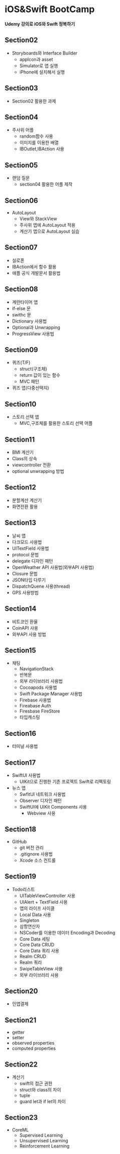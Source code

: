 # iOS&Swift BootCamp
**Udemy 강의로 iOS와 Swift 정복하기**

## Section02
- Storyboards와 Interface Builder
  - appIcon과 asset
  - Simulator로 앱 실행
  - iPhone에 설치해서 실행

## Section03
- Section02 활용한 과제

## Section04
- 주사위 어플
  - random함수 사용
  - 이미지를 이용한 배열
  - IBOutlet,IBAction 사용

## Section05
- 랜덤 질문
  - section04 활용한 어플 제작

## Section06
- AutoLayout
  - View와 StackView
  - 주사위 앱에 AutoLayout 적용
  - 계산기 앱으로 AutoLayout 실습

## Section07
- 실로폰
 - IBAction에서 함수 활용
 - 애플 공식 개발문서 활용법

 ## Section08
 - 계란타이머 앱
  - if-else 문
  - swithc 문
  - Dictionary 사용법
  - Optional과 Unwrapping
  - ProgressView 사용법

## Section09
- 퀴즈(T/F)
  - struct(구조체)
  - return 값이 있는 함수
  - MVC 패턴
- 퀴즈 앱(다중선택지)

## Section10
- 스토리 선택 앱
  - MVC,구조체를 활용한 스토리 선택 어플 

## Section11
- BMI 계산기
 - Class의 상속
 - viewcontroller 전환
 - optional unwrapping 방법

## Section12
- 분할계산 계산기
 - 화면전환 활용

## Section13
- 날씨 앱
 - 다크모드 사용법
 - UITextField 사용법
 - protocol 문법
 - delegate 디자인 패턴
 - OpenWeather API 사용법(외부API 사용법)
 - Closure 문법
 - JSON타입 다루기
 - DispatchQuene 사용(thread)
 - GPS 사용방법

## Section14
- 비트코인 환율
 - CoinAPI 사용
 - 외부API 사용 방법

## Section15
- 채팅
  - NavigationStack
  - 반복문
  - 외부 라이브러리 사용법
  - Cocoapods 사용법
  - Swift Package Manager 사용법
  - Firebase 사용법
  - Fireabase Auth
  - Firesbase FireStore
  - 타입캐스팅

## Section16
- 터미널 사용법

## Section17
- SwiftUI 사용법
  - UIKit으로 진행한 기존 프로젝트 Swift로 리펙토링
- 뉴스 앱
  - SwfitUI 네트워크 사용법
  - Observer 디자인 패턴
  - SwiftUI에 UIKit Components 사용
    - Webview 사용

## Section18
- GitHub 
  - git 버전 관리
  - .gitignore 사용법
  - Xcode 소스 컨트롤

## Section19
- Todo리스트
  - UITableViewController 사용
  - UIAlert + TextField 사용
  - 앱의 라이프 사이클
  - Local Data 사용
  - Singleton
  - 삼항연산자
  - NSCoder를 이용한 데이터 Encoding과 Decoding
  - Core Data 세팅
  - Core Data CRUD 
  - Core Data 쿼리 사용
  - Realm CRUD
  - Realm 쿼리  
  - SwipeTableView 사용
  - 외부 라이브러리 사용

## Section20
- 인앱결제

## Section21
- getter
- setter
- observed properties
- computed properties

## Section22
- 계산기
  - swift의 접근 권한
  - struct와 class의 차이
  - tuple
  - guard let과 if let의 차이

## Section23
- CoreML
  - Supervised Learning
  - Unsupervised Learning
  - Reinforcement Learning
